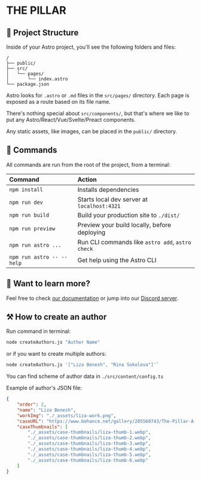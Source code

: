 # THE PILLAR

## 🚀 Project Structure

Inside of your Astro project, you'll see the following folders and files:

```text
/
├── public/
├── src/
│   └── pages/
│       └── index.astro
└── package.json
```

Astro looks for `.astro` or `.md` files in the `src/pages/` directory. Each page is exposed as a route based on its file name.

There's nothing special about `src/components/`, but that's where we like to put any Astro/React/Vue/Svelte/Preact components.

Any static assets, like images, can be placed in the `public/` directory.

## 🧞 Commands

All commands are run from the root of the project, from a terminal:

| Command                   | Action                                           |
| :------------------------ | :----------------------------------------------- |
| `npm install`             | Installs dependencies                            |
| `npm run dev`             | Starts local dev server at `localhost:4321`      |
| `npm run build`           | Build your production site to `./dist/`          |
| `npm run preview`         | Preview your build locally, before deploying     |
| `npm run astro ...`       | Run CLI commands like `astro add`, `astro check` |
| `npm run astro -- --help` | Get help using the Astro CLI                     |

## 👀 Want to learn more?

Feel free to check [our documentation](https://docs.astro.build) or jump into our [Discord server](https://astro.build/chat).


## ⚒️ How to create an author

Run command in terminal:
```sh
node createAuthors.js "Author Name"
```
or if you want to create multiple authors:

```sh
node createAuthors.js '["Liza Benesh", "Rina Sokolova"]'`
```

You can find scheme of author data in `./src/content/config.ts`

Example of author's JSON file:
```json
{
    "order": 2,
    "name": "Liza Benesh",
    "workImg": "./_assets/liza-work.png",
    "caseURL": "https://www.behance.net/gallery/205560743/The-Pillar-A-Creative-Journey-Through-Summer-3D-Camp",
    "caseThumbnails": [
        "./_assets/case-thumbnails/liza-thumb-1.webp",
        "./_assets/case-thumbnails/liza-thumb-2.webp",
        "./_assets/case-thumbnails/liza-thumb-3.webp",
        "./_assets/case-thumbnails/liza-thumb-4.webp",
        "./_assets/case-thumbnails/liza-thumb-5.webp",
        "./_assets/case-thumbnails/liza-thumb-6.webp"
    ]
}
```